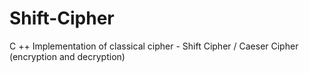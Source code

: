 # Shift-Cipher
C ++ Implementation of classical cipher - Shift Cipher / Caeser Cipher   (encryption and decryption)
